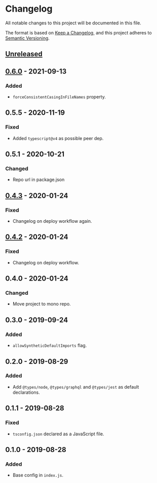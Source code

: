 # Changelog
All notable changes to this project will be documented in this file.

The format is based on [Keep a Changelog](https://keepachangelog.com/en/1.0.0/),
and this project adheres to [Semantic Versioning](https://semver.org/spec/v2.0.0.html).

## [Unreleased]

## [0.6.0] - 2021-09-13
### Added
- `forceConsistentCasingInFileNames` property. 

## 0.5.5 - 2020-11-19
### Fixed
- Added `typescript@v4` as possible peer dep.

## 0.5.1 - 2020-10-21
### Changed
- Repo url in package.json

## [0.4.3] - 2020-01-24
### Fixed
- Changelog on deploy workflow again.

## [0.4.2] - 2020-01-24
### Fixed
- Changelog on deploy workflow.

## 0.4.0 - 2020-01-24
### Changed
- Move project to mono repo.

## 0.3.0 - 2019-09-24
### Added
- `allowSyntheticDefaultImports` flag.

## 0.2.0 - 2019-08-29
### Added
- Add `@types/node`, `@types/graphql` and `@types/jest` as default declarations.

## 0.1.1 - 2019-08-28
### Fixed
- `tsconfig.json` declared as a JavaScript file.

## 0.1.0 - 2019-08-28
### Added
- Base config in `index.js`.

[Unreleased]: https://github.com/vtex/typescript/compare/v0.6.0...HEAD
[0.6.0]: https://github.com/vtex/typescript/compare/v0.5.5...v0.6.0
[0.4.3]: https://github.com/vtex/js-standards/compare/v0.4.2...v0.4.3
[0.4.2]: https://github.com/vtex/js-standards/compare/v0.4.0...v0.4.2
